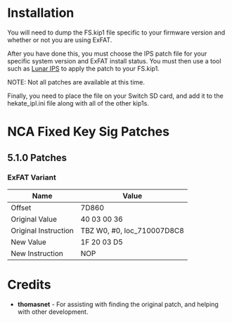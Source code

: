 Installation
============

You will need to dump the FS.kip1 file specific to your firmware version and whether or not you are using ExFAT.

After you have done this, you must choose the IPS patch file for your specific system version and ExFAT install status. You must then use a tool such as [Lunar IPS](https://www.romhacking.net/utilities/240/) to apply the patch to your FS.kip1.

NOTE: Not all patches are available at this time.

Finally, you need to place the file on your Switch SD card, and add it to the hekate_ipl.ini file along with all of the other kip1s.

NCA Fixed Key Sig Patches
=========================

## 5.1.0 Patches

### ExFAT Variant
| Name | Value |
| - | - |
| Offset | 7D860 |
| Original Value | 40 03 00 36 |
| Original Instruction | TBZ W0, #0, loc_710007D8C8 |
| New Value | 1F 20 03 D5 |
| New Instruction | NOP |

Credits
=======
* **thomasnet** - For assisting with finding the original patch, and helping with other development.